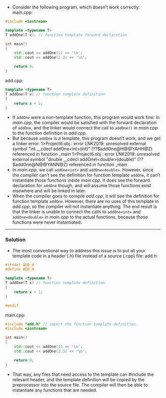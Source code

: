 - Consider the following program, which doesn’t work correctly:
main.cpp:

```cpp
#include <iostream>

template <typename T>
T addOne(T x); // function template forward declaration

int main()
{
    std::cout << addOne(1) << '\n';
    std::cout << addOne(2.3) << '\n';

    return 0;
}
```

add.cpp:

```cpp
template <typename T>
T addOne(T x) // function template definition
{
    return x + 1;
}
```

- If `addOne` were a non-template function, this program would work fine: In _main.cpp_, the compiler would be satisfied with the forward declaration of `addOne`, and the linker would connect the call to `addOne()` in _main.cpp_ to the function definition in _add.cpp_.
- But because `addOne` is a template, this program doesn’t work, and we get a linker error:
1>Project6.obj : error LNK2019: unresolved external symbol "int __cdecl addOne\<int>(int)" (??$addOne@H@@YAHH@Z) referenced in function _main
1>Project6.obj : error LNK2019: unresolved external symbol "double __cdecl addOne\<double>(double)" (??$addOne@N@@YANN@Z) referenced in function _main
- In _main.cpp_, we call `addOne<int>` and `addOne<double>`. However, since the compiler can’t see the definition for function template `addOne`, it can’t instantiate those functions inside _main.cpp_. It does see the forward declaration for `addOne` though, and will assume those functions exist elsewhere and will be linked in later.
- When the compiler goes to compile _add.cpp_, it will see the definition for function template `addOne`. However, there are no uses of this template in _add.cpp_, so the compiler will not instantiate anything. The end result is that the linker is unable to connect the calls to `addOne<int>` and `addOne<double>` in _main.cpp_ to the actual functions, because those functions were never instantiated.

---

### Solution
- The most conventional way to address this issue is to put all your template code in a header (.h) file instead of a source (.cpp) file:
add.h:

```cpp
#ifndef ADD_H
#define ADD_H

template <typename T>
T addOne(T x) // function template definition
{
    return x + 1;
}

#endif
```

main.cpp:

```cpp
#include "add.h" // import the function template definition
#include <iostream>

int main()
{
    std::cout << addOne(1) << '\n';
    std::cout << addOne(2.3) << '\n';

    return 0;
}
```

- That way, any files that need access to the template can #include the relevant header, and the template definition will be copied by the preprocessor into the source file. The compiler will then be able to instantiate any functions that are needed.